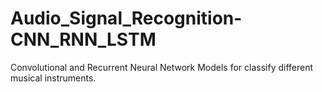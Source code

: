 # Audio_Signal_Recognition-CNN_RNN_LSTM
Convolutional and Recurrent Neural Network
Models for classify different musical instruments.
